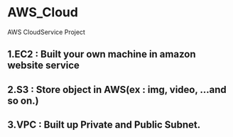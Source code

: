 # AWS_Cloud

AWS CloudService Project


## 1.EC2 : Built your own machine in amazon website service <br>
## 2.S3 : Store object in AWS(ex : img, video, ...and so on.)
## 3.VPC : Built up Private and Public Subnet.

